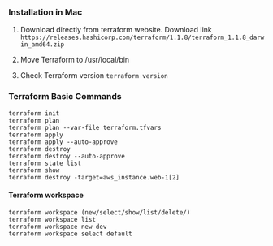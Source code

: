 ### Installation in Mac

1. Download directly from terraform website.
Download link ```https://releases.hashicorp.com/terraform/1.1.8/terraform_1.1.8_darwin_amd64.zip```

2. Move Terraform to /usr/local/bin

3. Check Terraform version ```terraform version```

### Terraform Basic Commands
```
terraform init
terraform plan
terraform plan --var-file terraform.tfvars
terraform apply
terraform apply --auto-approve
terraform destroy
terraform destroy --auto-approve
terraform state list
terraform show
terraform destroy -target=aws_instance.web-1[2]
```
#### Terraform workspace
```
terraform workspace (new/select/show/list/delete/)
terraform workspace list
terraform workspace new dev
terraform workspace select default
```